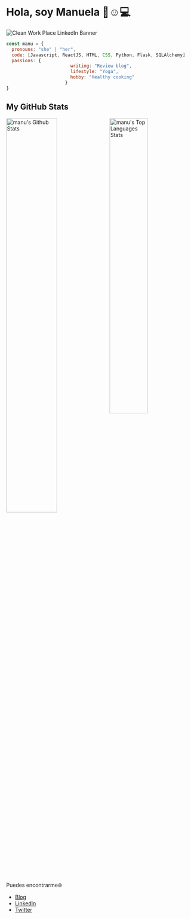 # Hola, soy Manuela 👋:relaxed::computer:

![Clean Work Place LinkedIn Banner](https://user-images.githubusercontent.com/71763241/107124272-25ea4480-68a3-11eb-88ce-8f619b15358c.png)

```javascript
const manu = {
  pronouns: "she" | "her",
  code: [Javascript, ReactJS, HTML, CSS, Python, Flask, SQLAlchemy]
  passions: {
                        writing: "Review blog",
                        lifestyle: "Yoga",
                        hobby: "Healthy cooking"
                      }
}
```


## My GitHub Stats

<p>
  <img alt="manu's Github Stats" src="https://github-readme-stats.vercel.app/api?username=manu-neufeld&show_icons=true&hide_border=true&theme=nord" width="52%"/>

  <img align="right" alt="manu's Top Languages Stats" src="https://github-readme-stats.vercel.app/api/top-langs/?username=manu-neufeld&hide_border=true&layout=compact&theme=nord" width="45%"/>
</p>

Puedes encontrarme:globe_with_meridians:
- [Blog](https://manuelaneufeld.medium.com/)
- [LinkedIn](https://www.linkedin.com/in/manuela-neufeld/)
- [Twitter](https://twitter.com/ManuelaNeufeld)
